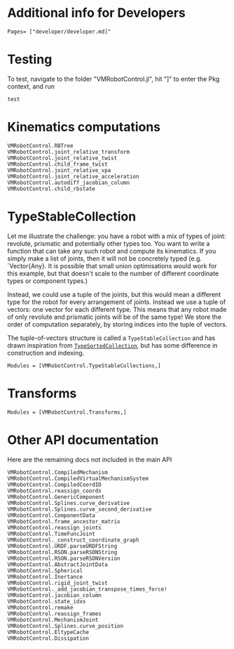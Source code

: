 # Additional info for Developers

```@index
Pages= ["developer/developer.md]"
```

# Testing

To test, navigate to the folder "VMRobotControl.jl", hit "]" to enter the Pkg context, and run
```
test
```

# Kinematics computations

```@docs
VMRobotControl.RBTree
VMRobotControl.joint_relative_transform
VMRobotControl.joint_relative_twist
VMRobotControl.child_frame_twist
VMRobotControl.joint_relative_vpa
VMRobotControl.joint_relative_acceleration
VMRobotControl.autodiff_jacobian_column
VMRobotControl.child_rbstate
```

# TypeStableCollection

Let me illustrate the challenge: you have a robot with a mix of types of joint: 
revolute, prismatic and potentially other types too.
You want to write a function that can take any such robot and compute its kinematics.
If you simply make a list of joints, then it will not be concretely typed (e.g. `Vector{Any}. It is 
possible that small union optimisations would work for this example, but that doesn't scale to the 
number of different coordinate types or component types.)

Instead, we could use a tuple of the joints, but this would mean a different type for the robot for 
every arrangement of joints.
Instead we use a tuple of vectors: one vector for each different type.
This means that any robot made of only revolute and prismatic joints will be of the same type!
We store the order of computation separately, by storing indices into the tuple of vectors.

The tuple-of-vectors structure is called a `TypeStableCollection` and has drawn inspiration 
from [`TypeSortedCollection`](https://github.com/tkoolen/TypeSortedCollections.jl), but has some
difference in construction and indexing.

```@autodocs
Modules = [VMRobotControl.TypeStableCollections,]
```

# Transforms

```@autodocs
Modules = [VMRobotControl.Transforms,]
```

# Other API documentation

Here are the remaining docs not included in the main API

```@docs
VMRobotControl.CompiledMechanism
VMRobotControl.CompiledVirtualMechanismSystem
VMRobotControl.CompiledCoordID
VMRobotControl.reassign_coords
VMRobotControl.GenericComponent
VMRobotControl.Splines.curve_derivative
VMRobotControl.Splines.curve_second_derivative
VMRobotControl.ComponentData
VMRobotControl.frame_ancestor_matrix
VMRobotControl.reassign_joints
VMRobotControl.TimeFuncJoint
VMRobotControl._construct_coordinate_graph
VMRobotControl.URDF.parseURDFString
VMRobotControl.RSON.parseRSONString
VMRobotControl.RSON.parseRSONVersion
VMRobotControl.AbstractJointData
VMRobotControl.Spherical
VMRobotControl.Inertance
VMRobotControl.rigid_joint_twist
VMRobotControl._add_jacobian_transpose_times_force!
VMRobotControl.jacobian_column
VMRobotControl.state_idxs
VMRobotControl.remake
VMRobotControl.reassign_frames
VMRobotControl.MechanismJoint
VMRobotControl.Splines.curve_position
VMRobotControl.EltypeCache
VMRobotControl.Dissipation
```
